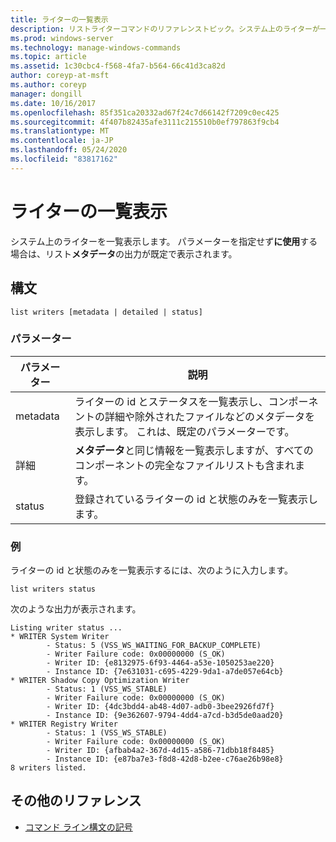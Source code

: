 ```yaml
---
title: ライターの一覧表示
description: リストライターコマンドのリファレンストピック。システム上のライターが一覧表示されます。
ms.prod: windows-server
ms.technology: manage-windows-commands
ms.topic: article
ms.assetid: 1c30cbc4-f568-4fa7-b564-66c41d3ca82d
author: coreyp-at-msft
ms.author: coreyp
manager: dongill
ms.date: 10/16/2017
ms.openlocfilehash: 85f351ca20332ad67f24c7d66142f7209c0ec425
ms.sourcegitcommit: 4f407b82435afe3111c215510b0ef797863f9cb4
ms.translationtype: MT
ms.contentlocale: ja-JP
ms.lasthandoff: 05/24/2020
ms.locfileid: "83817162"
---
```

# <a name="list-writers"></a>ライターの一覧表示

システム上のライターを一覧表示します。 パラメーターを指定せず**に使用**する場合は、リスト**メタデータ**の出力が既定で表示されます。

## <a name="syntax"></a>構文

```
list writers [metadata | detailed | status]
```

### <a name="parameters"></a>パラメーター

| パラメーター | 説明 |
| --------- | ----------- |
| metadata | ライターの id とステータスを一覧表示し、コンポーネントの詳細や除外されたファイルなどのメタデータを表示します。 これは、既定のパラメーターです。 |
| 詳細 | **メタデータ**と同じ情報を一覧表示しますが、すべてのコンポーネントの完全なファイルリストも含まれます。 |
| status | 登録されているライターの id と状態のみを一覧表示します。 |

### <a name="examples"></a>例

ライターの id と状態のみを一覧表示するには、次のように入力します。

```
list writers status
```

次のような出力が表示されます。

```
Listing writer status ...
* WRITER System Writer
        - Status: 5 (VSS_WS_WAITING_FOR_BACKUP_COMPLETE)
        - Writer Failure code: 0x00000000 (S_OK)
        - Writer ID: {e8132975-6f93-4464-a53e-1050253ae220}
        - Instance ID: {7e631031-c695-4229-9da1-a7de057e64cb}
* WRITER Shadow Copy Optimization Writer
        - Status: 1 (VSS_WS_STABLE)
        - Writer Failure code: 0x00000000 (S_OK)
        - Writer ID: {4dc3bdd4-ab48-4d07-adb0-3bee2926fd7f}
        - Instance ID: {9e362607-9794-4dd4-a7cd-b3d5de0aad20}
* WRITER Registry Writer
        - Status: 1 (VSS_WS_STABLE)
        - Writer Failure code: 0x00000000 (S_OK)
        - Writer ID: {afbab4a2-367d-4d15-a586-71dbb18f8485}
        - Instance ID: {e87ba7e3-f8d8-42d8-b2ee-c76ae26b98e8}
8 writers listed.
```

## <a name="additional-references"></a>その他のリファレンス

- [コマンド ライン構文の記号](command-line-syntax-key.md)